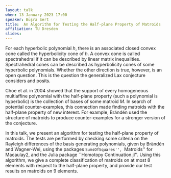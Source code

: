 ```yaml
---
layout: talk
when: 13 January 2023 17:00
speaker: Büşra Sert
title:  An Algorithm for Testing the Half-plane Property of Matroids
affiliation: TU Dresden
slides:
---
```

For each hyperbolic polynomial $h$, there is an associated closed convex
cone called the hyperbolicity cone of $h$. A convex cone is called
spectrahedral if it can be described by linear matrix inequalities.
Spectrahedral cones can be described as hyperbolicity cones of some
hyperbolic polynomials. Whether the other direction is true, however, is
an open question. This is the question the generalized Lax conjecture
considers and posits.

Choe et al. in 2004 showed that the support of every homogeneous
multiaffine polynomial with the half-plane property (such a polynomial
is hyperbolic) is the collection of bases of some matroid $M$. In search
of potential counter-examples, this connection made finding matroids
with the half-plane property of new interest. For example, Brändén used
the structure of matroids to produce counter-examples for a stronger
version of the conjecture.

In this talk, we present an algorithm for testing the half-plane
property of matroids. The tests are performed by checking some criteria
on the Rayleigh differences of the basis generating polynomials, given
by Brändén and Wagner-Wei, using the packages ``SumsOfSquares'',
``Matroids'' for Macaulay2, and the Julia package ``Homotopy
Continuation.jl''. Using this algorithm, we give a complete
classification of matroids on at most $8$ elements with respect to the
half-plane property, and provide our test results on matroids on $9$
elements.
